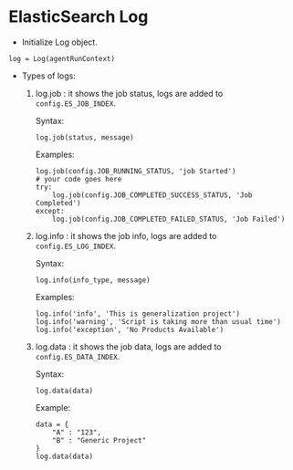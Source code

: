 
# ElasticSearch Log

* Initialize Log object.
```
log = Log(agentRunContext)
```

* Types of logs:
    
    1. log.job : it shows the job status, logs are added to `config.ES_JOB_INDEX`.
        
        Syntax:
        ```
        log.job(status, message)
        ```
        
        Examples:
        ```
        log.job(config.JOB_RUNNING_STATUS, 'job Started')
        # your code goes here
        try:
            log.job(config.JOB_COMPLETED_SUCCESS_STATUS, 'Job Completed')
        except:
            log.job(config.JOB_COMPLETED_FAILED_STATUS, 'Job Failed')
        ```

    2. log.info : it shows the job info, logs are added to `config.ES_LOG_INDEX`.

        Syntax:
        ```
        log.info(info_type, message)
        ```
        Examples:
        ```
        log.info('info', 'This is generalization project')
        log.info('warning', 'Script is taking more than usual time')
        log.info('exception', 'No Products Available')
        ```
    3. log.data : it shows the job data, logs are added to `config.ES_DATA_INDEX`.
        
        Syntax:
        ```
        log.data(data)
        ```
        Example:
        ```
        data = {
            "A" : "123",
            "B" : "Generic Project"
        }
        log.data(data)
        ```
